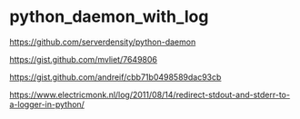# python_daemon_with_log

https://github.com/serverdensity/python-daemon

https://gist.github.com/mvliet/7649806

https://gist.github.com/andreif/cbb71b0498589dac93cb

https://www.electricmonk.nl/log/2011/08/14/redirect-stdout-and-stderr-to-a-logger-in-python/
